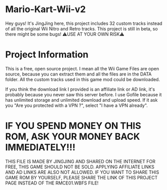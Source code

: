 # Mario-Kart-Wii-v2
Hey guys! It's JingJing here, this project includes 32 custom tracks instead of all the original Wii Nitro and Retro tracks. This project is still in beta, so there might be some bugs! ⚠️USE AT YOUR OWN RISK⚠️ 

# Project Information
This is a free, open source project. I mean all the Wii Game Files are open source, because you can extract them and all the files are in the DATA folder. All the custom tracks used in this game mod could be downloaded.

If you think the download link I provided is an affiliate link or AD link, it's probably because you never saw this server before. I use Gofile because it has unlimited storage and unlimited download and upload speed. If it ask you "Are you protected with a VPN ?", select "I have a VPN already".

# IF YOU SPEND MONEY ON THIS ROM, ASK YOUR MONEY BACK IMMEDIATELY!!!
THIS FILE IS MADE BY JINGJING AND SHARED ON THE INTERNET FOR FREE, THIS GAME SHOULD NOT BE SOLD. APPLYING AFFILIATE LINKS AND AD LINKS ARE ALSO NOT ALLOWED. IF YOU WANT TO SHARE THIS GAME ROM BY YOURSELF, PLEASE SHARE THE LINK OF THIS PROJECT PAGE INSTEAD OF THE RMCE01.WBFS FILE!
